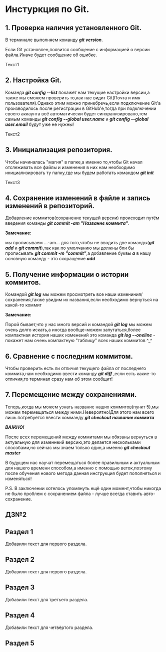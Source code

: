 # **Инстуркция по Git.**

## **1. Проверка наличия установленного Git.**

В терминале выполняем команду **_git version_**.

Если Git установлен,появится сообщение с информацией о версии файла.Иначе будет сообщение об ошибке.

Текст1

## **2. Настройка Git.**
Команда ***git config --list*** покажет нам текущие настройки версии,а также мы сможем проверить то,как нас видит Git(Почта и имя пользователя).Однако этим можно принебречь,если подключение Git'a производилось после регистрации в GitHub'e,тогда при подключении своего аккаунта всё автоматически будет синхранизировано,тем самым команды ***git config --global user.name*** и ***git config --global user.email*** будут уже не нужны!

Текст2

## **3. Инициализация репозитория.**
Чтобы начиналась "магия" в папке,а именно то,чтобы Git начал отслеживать все файлы и изменения в них нам необходимо инициализировать ту папку,где мы будем работать командом ***git init***

Текст3

## **4. Сохранение изменений в файле и запись изменений в репозиторий.**

Добавление коммитов(сохранение текущей версии) происходит путём введения команды **_git commit -am "Название коммита"_**.

**Замечание:**

мы прописываем ...-am... для того,чтобы не вводить две команды(**_git add_** и **_git commit_**),так как по умолчанию мы должны бли бы прописывать **_git commit -m "commit"_**,а добавление буквы **_a_** в нашу основную команду - это скоращение **_add_**

## **5. Получение информации о истории коммитов.**

Командой **_git log_** мы можем просмотреть все наши измениния/сохранения,также увидим их названия,если необходимо вернуться на какой-то коммит

**Замечание:**

Порой бывает,что у нас много версий и командой **_git log_** мы можем очень долго искать,а иногда вообще-можем запутаться,более компактная история наших изменений это команда **_git log --oneline_** - покажет нам очень компактную "таблицу" всех наших коммитов ^\_^

## **6. Сравнение с последним коммитом.**

Чтобы проверить есть ли отличия текущего файла от последнего коммита,нам необходимо ввести команду **_git diff_** ,если есть какие-то отличия,то терминал сразу нам об этом сообщит!

## **7. Перемещение между сохранениями.**

Теперь,когда мы можем узнать название наших коммитов(пункт 5),мы можем перемещаться между ними.Невероятно!Для этого нам всего лишь потребуется ввести комманду **_git checkout название коммита_**

**_ВАЖНО!_**

После всех перемещений между коммитами мы обязаны вернуться в актуальную для изменнеий версию,это делается нескольками способами,но сейчас мы знаем только один,а именно **_git checkout master_**

В будущем нас научат перемещаться более правильным и актуальным для нашего времени способом,а именно с помощью веток,поэтому после обучения нового метода данная инструкция будет пополняться и изменяться!

P.S. В заключении хотелось упомянуть ещё один момент,чтобы никогда не было проблем с сохранением файла - лучше всегда ставить авто-сохранение.


## ДЗ№2

## Раздел 1

Добавили текст для первого раздела.

## Раздел 2

Добавили текст для первого раздела.

## Раздел 3

Добавили текст для третьего раздела.

## Раздел 4

Добавили текст для четвёртого раздела.

## Раздел 5